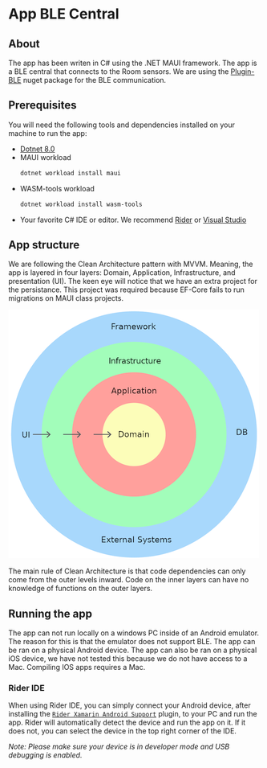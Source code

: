 # App BLE Central

## About
The app has been writen in C# using the .NET MAUI framework. The app is a BLE central that connects to the Room sensors. We are using the [Plugin-BLE](https://github.com/dotnet-bluetooth-le/dotnet-bluetooth-le) nuget package for the BLE communication.

## Prerequisites
You will need the following tools and dependencies installed on your machine to run the app:

* [Dotnet 8.0](https://dotnet.microsoft.com/en-us/download/dotnet/8.0)
* MAUI workload
    ```bash
    dotnet workload install maui
    ```
* WASM-tools workload
    ```bash
    dotnet workload install wasm-tools
    ```
* Your favorite C# IDE or editor. We recommend [Rider](https://www.jetbrains.com/rider/) or [Visual Studio](https://visualstudio.microsoft.com/)

## App structure
We are following the Clean Architecture pattern with MVVM. Meaning, the app is layered in four layers: Domain, Application, Infrastructure, and presentation (UI). The keen eye will notice that we have an extra project for the persistance. This project was required because EF-Core fails to run migrations on MAUI class projects.

![Clean Architecture diagram](../../assets/CleanArchitectureDiagram.png)

The main rule of Clean Architecture is that code dependencies can only come from the outer levels inward. Code on the inner layers can have no knowledge of functions on the outer layers.

## Running the app
The app can not run locally on a windows PC inside of an Android emulator. The reason for this is that the emulator does not support BLE. The app can be ran on a physical Android device. The app can also be ran on a physical iOS device, we have not tested this because we do not have access to a Mac. Compiling IOS apps requires a Mac.

### Rider IDE
When using Rider IDE, you can simply connect your Android device, after installing the [`Rider Xamarin Android Support`](https://plugins.jetbrains.com/plugin/12056-rider-xamarin-android-support) plugin, to your PC and run the app. Rider will automatically detect the device and run the app on it. If it does not, you can select the device in the top right corner of the IDE.

*Note: Please make sure your device is in developer mode and USB debugging is enabled.*

